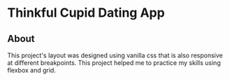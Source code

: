# Thinkful Cupid Dating App

## About

This project's layout was designed using vanilla css that is also responsive at different breakpoints. This project helped me to practice my skills using flexbox and grid.
